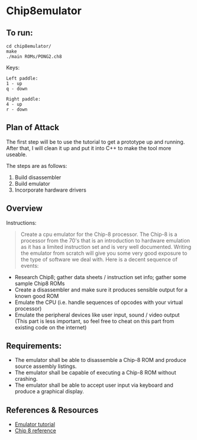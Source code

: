 # Chip8emulator

## To run:
```
cd chip8emulator/
make
./main ROMs/PONG2.ch8
```

Keys:
```
Left paddle:
1 - up
q - down

Right paddle:
4 - up
r - down
```
## Plan of Attack
The first step will be to use the tutorial to get a prototype up and running. After that, I will clean it up and put it into C++ to make the tool more useable.

The steps are as follows:

1. Build disassembler
1. Build emulator
1. Incorporate hardware drivers

## Overview
Instructions:

>Create a cpu emulator for the Chip-8 processor. The Chip-8 is a processor from the 70's that is an introduction to hardware emulation as it has a limited instruction set and is very well documented. Writing the emulator from scratch will give you some very good exposure to the type of software we deal with. Here is a decent sequence of events:

* Research Chip8; gather data sheets / instruction set info; gather some sample Chip8 ROMs
* Create a disassembler and make sure it produces sensible output for a known good ROM
* Emulate the CPU (i.e. handle sequences of opcodes with your virtual processor)
* Emulate the peripheral devices like user input, sound / video output (This part is less important, so feel free to cheat on this part from existing code on the internet)

## Requirements:
* The emulator shall be able to disassemble a Chip-8 ROM and produce source assembly listings.
* The emulator shall be capable of executing a Chip-8 ROM without crashing.
* The emulator shall be able to accept user input via keyboard and produce a graphical display. 


## References & Resources
* [Emulator tutorial](http://emulator101.com)
* [Chip 8 reference](http://devernay.free.fr/hacks/chip8/C8TECH10.HTM#0.1)
